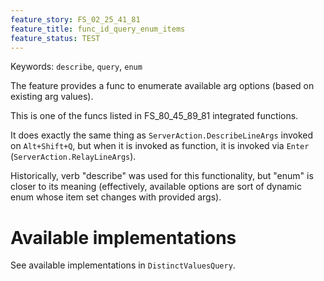```yaml
---
feature_story: FS_02_25_41_81
feature_title: func_id_query_enum_items
feature_status: TEST
---
```


Keywords: `describe`, `query`, `enum`

The feature provides a func to enumerate available arg options (based on existing arg values).

This is one of the funcs listed in FS_80_45_89_81 integrated functions.

It does exactly the same thing as `ServerAction.DescribeLineArgs` invoked on `Alt+Shift+Q`,
but when it is invoked as function, it is invoked via `Enter` (`ServerAction.RelayLineArgs`).

Historically, verb "describe" was used for this functionality, but "enum" is closer to its meaning
(effectively, available options are sort of dynamic enum whose item set changes with provided args).

# Available implementations

See available implementations in `DistinctValuesQuery`.
